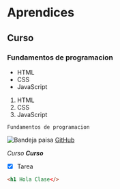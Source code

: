 # Aprendices 
## Curso 
### Fundamentos de programacion 

- HTML
- CSS
- JavaScript 

1. HTML
2. CSS
3. JavaScript 

~~~
Fundamentos de programacion 
~~~

![Bandeja paisa](https://asadosla80.com/wp-content/uploads/2020/08/Bandeja-Paisa-Asados-la-80-1.jpg)
[GitHub](https://github.com/)

*Curso*
***Curso***

- [x] Tarea 

```html
<h1 Hola Clase</> 
```

